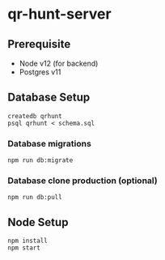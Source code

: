 # qr-hunt-server

## Prerequisite

- Node v12 (for backend)
- Postgres v11

## Database Setup
```
createdb qrhunt
psql qrhunt < schema.sql
```

### Database migrations
```
npm run db:migrate
```

### Database clone production (optional)
```
npm run db:pull
```

## Node Setup

```
npm install
npm start
```

